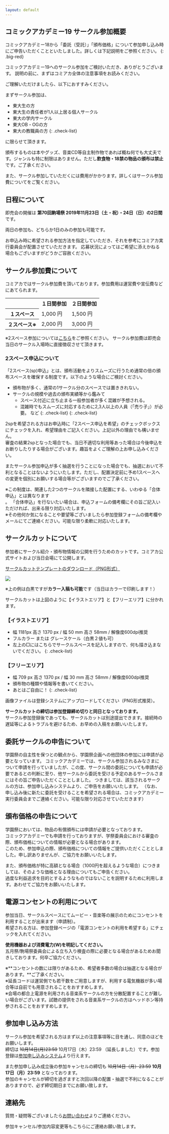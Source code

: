```yaml
---
layout: default
---
```


## コミックアカデミー19 サークル参加概要

コミックアカデミー18から「委託（受託）」「頒布価格」について参加申し込み時にご申告いただくことといたしました。詳しくは下記説明をご参照ください。
{: .big-red}

コミックアカデミー19へのサークル参加をご検討いただき、ありがとうございます。
説明の前に、まずはコミアカ全体の注意事項をお読みください。

ご理解いただけましたら、以下におすすみください。

まずサークル参加は、

- 東大生の方
- 東大生の責任者が1人以上居る個人サークル
- 東大の学内サークル
- 東大OB・OGの方
- 東大の教職員の方
{: .check-list}

に限らせて頂きます。

頒布するものは本やグッズ、音楽CD等自主制作物であれば概ね何でも大丈夫です。ジャンルも特に制限はありません。ただし**飲食物・18禁の物品の頒布は禁止**です。ご了承ください。

また、サークル参加していただくには費用がかかります。詳しくはサークル参加費についてをご覧ください。

## 日程について
即売会の開催は **第70回駒場祭 2019年11月23日（土・祝）・24日（日）の2日間** です。

両日の参加も、どちらか1日のみの参加も可能です。

お申込み時に希望される参加方法を指定していただき、それを参考にコミアカ実行委員会が配置させていただきます。 応募状況によってはご希望に添えかねる場合もございますがどうかご容赦ください。

## サークル参加費について
コミアカではサークル参加費を頂いております。参加費用は運営費や宣伝費などにあてられます。

<table class="table01">
    <tr>
        <th><br></th>
        <th>１日間参加</th>
        <th>２日間参加</th>
    </tr>
    <tr>
        <th>１スペース</th>
        <td>1,000 円</td>
        <td>1,500 円</td>
    </tr>
    <tr>
        <th>２スペース※</th>
        <td>2,000 円</td>
        <td>3,000 円</td>
    </tr>
</table>

※2スペース参加については[こちら](#2spaces)をご参照ください。
サークル参加費は即売会当日のサークル入場時に直接徴収させて頂きます。

### 2スペース申込について
<a name="2spaces" />

「2スペース(sp)申込」とは、頒布活動をよりスムーズに行うため通常の倍の頒布スペースを確保する制度です。以下のような場合にご検討ください。

- 頒布物が多く、通常の1サークル分のスペースでは置ききれない。
- サークルの規模や過去の頒布実績等から鑑みて
    - スペース付近に立ち止まる一般参加者が多く混雑が予想される。
    - 混雑時でもスムーズに対応するために2,3人以上の人員（「売り子」）が必要。 など
    {: .check-list}
{: .check-list}

2spを希望される方はお申込時に「2スペース申込を希望」のチェックボックスにチェックを入れ、希望理由をご記入ください。上記以外の理由でも構いません。  
審査の結果2spとなった場合でも、当日不適切な利用等あった場合は今後申込をお断りしたりする場合がございます。趣旨をよくご理解の上お申し込みください。

またサークル参加申込が多く抽選を行うことになった場合でも、抽選において不利となることはないようにいたします。ただし、配置決定前に予め1スペースへの変更を個別にお願いする場合等がございますのでご了承ください。

※この制度は、関連した2つのサークルを隣接した配置にする、いわゆる「合体申込」とは異なります  
。 「合体申込」を行ないたい場合は、申込フォームの備考欄にその旨ご記入いただければ、出来る限り対応いたします。  
※その他何か気になることや要望等ございましたら参加登録フォームの備考欄やメールにてご連絡ください。可能な限り柔軟に対応いたします。

## サークルカットについて
<a name="cut" />

参加者にサークル紹介・頒布物情報の公開を行うためのカットです。コミアカ公式サイトおよび当日会場にて公開します。

[サークルカットテンプレートのダウンロード（PNG形式）](/img/cut_template.png)

![](/img/cut_sample.jpg)

※上の例は白黒ですが**カラー入稿も可能**です（当日はカラーで印刷します！）

サークルカットは上図のように【イラストエリア】と【フリーエリア】に分かれます。

### 【イラストエリア】

- 幅 1181px 高さ 1370 px / 幅 50 mm 高さ 58mm / 解像度600dpi推奨
- フルカラー または グレースケール（白黒２値も可）
- 左上の□にはこちらでサークルスペースを記入しますので、何も描き込まないでください。
{: .check-list}

### 【フリーエリア】

- 幅 709 px 高さ 1370 px / 幅 30 mm 高さ 58mm / 解像度600dpi推奨
- 頒布物の種類や情報等を書いてください。
- あとはご自由に！
{: .check-list}

画像ファイルは登録システムにアップロードしてください（PNG形式推奨）。

**サークルカットの締切は参加登録締め切りと同日となっております。**  
サークル参加登録後であっても、サークルカットは別途提出できます。接続時の遅延等によるトラブルを避けるため、お早めの入稿をお願いいたします。

## 委託サークルの申告について
学園祭の自主性を保つとの観点から、学園祭企画への他団体の参加には申請が必要となっています。
コミックアカデミーでは、サークル参加されるみなさまについて申請を行っていましたが、この度、サークル間の委託についても申請が必要であるとの判断に至り、他サークルから委託を受ける予定のあるサークルさまにはその旨ご申告いただくこととしました。
つきましては、該当されるサークルの方は、参加申し込みシステムより、ご申告をお願いいたします。
（なお、申し込み後に新たに委託を受けることを希望される場合は、コミックアカデミー実行委員会までご連絡ください。可能な限り対応させていただきます）

## 頒布価格の申告について
学園祭においては、物品の有償頒布には申請が必要となっております。  
コミックアカデミーでも申請を行っておりますが、学祭委員会における審査の際、頒布価格についての情報が必要となる場合があります。  
このため、参加申込の際、頒布価格についての情報をご提供いただくこととしました。申し訳ありませんが、ご協力をお願いいたします。

また、頒布価格が特に高額となる場合（1000円を超えるような場合）につきましては、そのような価格となる理由についてもご申告ください。  
過度な利益追求を目的とするようなものではないことを説明するために利用します。あわせてご協力をお願いいたします。

## 電源コンセントの利用について
参加当日、サークルスペースにてムービー・音楽等の展示のためにコンセントを利用することが出来ます（申請制）。  
希望される方は、参加登録ページの「電源コンセントの利用を希望する」にチェックを入れてください。

**使用機器および消費電力(W)を明記してください。**  
五月祭/駒場祭委員会による立ち入り検査の際に必要となる場合があるためお聞きしております。何卒ご協力ください。

※**コンセントの数には限りがあるため、希望者多数の場合は抽選となる場合があります。**ご了承ください。  
※延長コードは運営側でも若干数をご用意しますが、利用する電気機器が多い場合等は自前でも用意されることをおすすめします。  
※会場の都合上電源を利用される音楽系サークルの方を分散配置することが難しい場合がございます。試聴の提供をされる音楽系サークルの方はヘッドホン等持参されることをおすすめします。

## 参加申し込み方法
サークル参加を希望される方はまず以上の注意事項等に目を通し、同意のほどをお願いします。  
締切は ~~10月14日(月)23:59~~ <span class="big-red">10月17日（木）23:59</span> （延長しました）です。参加登録は[参加申し込みシステム](https://comiaca.com/system/)より行えます。

また参加申し込み成立後の参加キャンセルの締切も ~~10月14日（月）23:59~~ **10月17日（月）23:59** となっております。  
参加のキャンセルが締切を過ぎますと次回以降の配置・抽選で不利になることがありますので、必ず締切期日までにお願い致します。

## 連絡先
質問・疑問等ございましたら[お問い合わせ](/contact.html)よりご連絡ください。

参加キャンセル/参加内容変更等もこちらにご連絡お願い致します。
